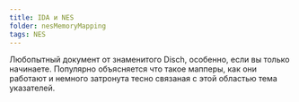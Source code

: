 ```yaml
---
title: IDA и NES
folder: nesMemoryMapping
tags: NES
---
```

Любопытный документ от знаменитого Disch, особенно, если вы только начинаете. Популярно объясняется что такое мапперы, как они работают и немного затронута тесно связаная с этой областью тема указателей.